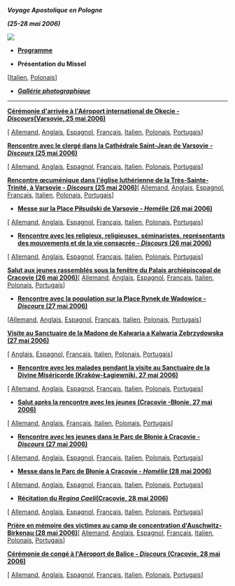 ***Voyage Apostolique en Pologne***

***(25-28 mai 2006)***

![](/content/dam/benedict-xvi/images/travels/2006/polonia-2006.jpg)

- **[Programme](/content/benedict-xvi/fr/travels/2006/documents/trav_ben-xvi_poland-program_20060525.html)**

- **Présentation du Missel**

[[Italien](http://www.vatican.va/news_services/liturgy/2006/documents/ns_lit_doc_20060525_present-polonia_it.html), [Polonais](http://www.vatican.va/news_services/liturgy/2006/documents/ns_lit_doc_20060525_present-polonia_pl.html)]

- ***[Gallérie photographique](http://www.vatican.va/news_services/or/photo/viag_pol/index.html)***

* * *

**[Cérémonie d'arrivée à l'Aéroport international de Okęcie - *Discours*(Varsovie, 25 mai 2006)](/content/benedict-xvi/fr/speeches/2006/may/documents/hf_ben-xvi_spe_20060525_poland-arrival.html)**

[ [Allemand](/content/benedict-xvi/de/speeches/2006/may/documents/hf_ben-xvi_spe_20060525_poland-arrival.html), [Anglais](/content/benedict-xvi/en/speeches/2006/may/documents/hf_ben-xvi_spe_20060525_poland-arrival.html), [Espagnol](/content/benedict-xvi/es/speeches/2006/may/documents/hf_ben-xvi_spe_20060525_poland-arrival.html), [Français](/content/benedict-xvi/fr/speeches/2006/may/documents/hf_ben-xvi_spe_20060525_poland-arrival.html), [Italien](/content/benedict-xvi/it/speeches/2006/may/documents/hf_ben-xvi_spe_20060525_poland-arrival.html), [Polonais](/content/benedict-xvi/pl/speeches/2006/may/documents/hf_ben-xvi_spe_20060525_poland-arrival.html), [Portugais](/content/benedict-xvi/pt/speeches/2006/may/documents/hf_ben-xvi_spe_20060525_poland-arrival.html)]

**[Rencontre avec le clergé dans la Cathédrale Saint-Jean de Varsovie - *Discours* (25 mai 2006)](/content/benedict-xvi/fr/speeches/2006/may/documents/hf_ben-xvi_spe_20060525_poland-clergy.html)**

[ [Allemand](/content/benedict-xvi/de/speeches/2006/may/documents/hf_ben-xvi_spe_20060525_poland-clergy.html), [Anglais](/content/benedict-xvi/en/speeches/2006/may/documents/hf_ben-xvi_spe_20060525_poland-clergy.html), [Espagnol](/content/benedict-xvi/es/speeches/2006/may/documents/hf_ben-xvi_spe_20060525_poland-clergy.html), [Français](/content/benedict-xvi/fr/speeches/2006/may/documents/hf_ben-xvi_spe_20060525_poland-clergy.html), [Italien](/content/benedict-xvi/it/speeches/2006/may/documents/hf_ben-xvi_spe_20060525_poland-clergy.html), [Polonais](/content/benedict-xvi/pl/speeches/2006/may/documents/hf_ben-xvi_spe_20060525_poland-clergy.html), [Portugais](/content/benedict-xvi/pt/speeches/2006/may/documents/hf_ben-xvi_spe_20060525_poland-clergy.html)]

**[Rencontre œcuménique dans l'église luthérienne de la Très-Sainte-Trinité, à Varsovie - *Discours* (25 mai 2006)](/content/benedict-xvi/fr/speeches/2006/may/documents/hf_ben-xvi_spe_20060525_incontro-ecumenico.html)**[ [Allemand](/content/benedict-xvi/de/speeches/2006/may/documents/hf_ben-xvi_spe_20060525_incontro-ecumenico.html), [Anglais](/content/benedict-xvi/en/speeches/2006/may/documents/hf_ben-xvi_spe_20060525_incontro-ecumenico.html), [Espagnol](/content/benedict-xvi/es/speeches/2006/may/documents/hf_ben-xvi_spe_20060525_incontro-ecumenico.html), [Français](/content/benedict-xvi/fr/speeches/2006/may/documents/hf_ben-xvi_spe_20060525_incontro-ecumenico.html), [Italien](/content/benedict-xvi/it/speeches/2006/may/documents/hf_ben-xvi_spe_20060525_incontro-ecumenico.html), [Polonais](/content/benedict-xvi/pl/speeches/2006/may/documents/hf_ben-xvi_spe_20060525_incontro-ecumenico.html), [Portugais](/content/benedict-xvi/pt/speeches/2006/may/documents/hf_ben-xvi_spe_20060525_incontro-ecumenico.html)]

- **[Messe sur la Place Piłsudski de Varsovie - *Homélie* (26 mai 2006)](/content/benedict-xvi/fr/homilies/2006/documents/hf_ben-xvi_hom_20060526_varsavia.html)**

[ [Allemand](/content/benedict-xvi/de/homilies/2006/documents/hf_ben-xvi_hom_20060526_varsavia.html), [Anglais](/content/benedict-xvi/en/homilies/2006/documents/hf_ben-xvi_hom_20060526_varsavia.html), [Espagnol](/content/benedict-xvi/es/homilies/2006/documents/hf_ben-xvi_hom_20060526_varsavia.html), [Français](/content/benedict-xvi/fr/homilies/2006/documents/hf_ben-xvi_hom_20060526_varsavia.html), [Italien](/content/benedict-xvi/it/homilies/2006/documents/hf_ben-xvi_hom_20060526_varsavia.html), [Polonais](/content/benedict-xvi/pl/homilies/2006/documents/hf_ben-xvi_hom_20060526_varsavia.html), [Portugais](/content/benedict-xvi/pt/homilies/2006/documents/hf_ben-xvi_hom_20060526_varsavia.html)]

- **[Rencontre avec les religieux, religieuses, séminaristes, représentants des mouvements et de la vie consacrée - *Discours* (26 mai 2006)](/content/benedict-xvi/fr/speeches/2006/may/documents/hf_ben-xvi_spe_20060526_jasna-gora.html)**

[ [Allemand](/content/benedict-xvi/de/speeches/2006/may/documents/hf_ben-xvi_spe_20060526_jasna-gora.html), [Anglais](/content/benedict-xvi/en/speeches/2006/may/documents/hf_ben-xvi_spe_20060526_jasna-gora.html), [Espagnol](/content/benedict-xvi/es/speeches/2006/may/documents/hf_ben-xvi_spe_20060526_jasna-gora.html), [Français](/content/benedict-xvi/fr/speeches/2006/may/documents/hf_ben-xvi_spe_20060526_jasna-gora.html), [Italien](/content/benedict-xvi/it/speeches/2006/may/documents/hf_ben-xvi_spe_20060526_jasna-gora.html), [Polonais](/content/benedict-xvi/pl/speeches/2006/may/documents/hf_ben-xvi_spe_20060526_jasna-gora.html), [Portugais](/content/benedict-xvi/pt/speeches/2006/may/documents/hf_ben-xvi_spe_20060526_jasna-gora.html)]

**[Salut aux jeunes rassemblés sous la fenêtre du Palais archiépiscopal de Cracovie (26 mai 2006)](/content/benedict-xvi/fr/speeches/2006/may/documents/hf_ben-xvi_spe_20060526_cracovia.html)**[ [Allemand](/content/benedict-xvi/de/speeches/2006/may/documents/hf_ben-xvi_spe_20060526_cracovia.html), [Anglais](/content/benedict-xvi/en/speeches/2006/may/documents/hf_ben-xvi_spe_20060526_cracovia.html), [Espagnol](/content/benedict-xvi/es/speeches/2006/may/documents/hf_ben-xvi_spe_20060526_cracovia.html), [Français](/content/benedict-xvi/fr/speeches/2006/may/documents/hf_ben-xvi_spe_20060526_cracovia.html), [Italien](/content/benedict-xvi/it/speeches/2006/may/documents/hf_ben-xvi_spe_20060526_cracovia.html), [Polonais](/content/benedict-xvi/pl/speeches/2006/may/documents/hf_ben-xvi_spe_20060526_cracovia.html), [Portugais](/content/benedict-xvi/pt/speeches/2006/may/documents/hf_ben-xvi_spe_20060526_cracovia.html)]

- **[Rencontre avec la population sur la Place Rynek de Wadowice - *Discours* (27 mai 2006)](/content/benedict-xvi/fr/speeches/2006/may/documents/hf_ben-xvi_spe_20060527_wadowice.html)**

[[Allemand](/content/benedict-xvi/de/speeches/2006/may/documents/hf_ben-xvi_spe_20060527_wadowice.html), [Anglais](/content/benedict-xvi/en/speeches/2006/may/documents/hf_ben-xvi_spe_20060527_wadowice.html), [Espagnol](/content/benedict-xvi/es/speeches/2006/may/documents/hf_ben-xvi_spe_20060527_wadowice.html), [Français](/content/benedict-xvi/fr/speeches/2006/may/documents/hf_ben-xvi_spe_20060527_wadowice.html), [Italien](/content/benedict-xvi/it/speeches/2006/may/documents/hf_ben-xvi_spe_20060527_wadowice.html), [Polonais](/content/benedict-xvi/pl/speeches/2006/may/documents/hf_ben-xvi_spe_20060527_wadowice.html), [Portugais](/content/benedict-xvi/pt/speeches/2006/may/documents/hf_ben-xvi_spe_20060527_wadowice.html)]

**[Visite au Sanctuaire de la Madone de Kalwaria a Kalwaria Zebrzydowska (27 mai 2006)](/content/benedict-xvi/fr/speeches/2006/may/documents/hf_ben-xvi_spe_20060527_kalwaria-santuario.html)**

[ [Anglais](/content/benedict-xvi/en/speeches/2006/may/documents/hf_ben-xvi_spe_20060527_kalwaria-santuario.html), [Espagnol](/content/benedict-xvi/es/speeches/2006/may/documents/hf_ben-xvi_spe_20060527_kalwaria-santuario.html), [Français](/content/benedict-xvi/fr/speeches/2006/may/documents/hf_ben-xvi_spe_20060527_kalwaria-santuario.html), [Italien](/content/benedict-xvi/it/speeches/2006/may/documents/hf_ben-xvi_spe_20060527_kalwaria-santuario.html), [Polonais](/content/benedict-xvi/pl/speeches/2006/may/documents/hf_ben-xvi_spe_20060527_kalwaria-santuario.html), [Portugais](/content/benedict-xvi/pt/speeches/2006/may/documents/hf_ben-xvi_spe_20060527_kalwaria-santuario.html)]

- **[Rencontre avec les malades pendant la visite au Sanctuaire de la Divine Miséricorde (Kraków-Łagiewniki, 27 mai 2006)](/content/benedict-xvi/fr/speeches/2006/may/documents/hf_ben-xvi_spe_20060527_incontro-malati.html)**

[ [Allemand](/content/benedict-xvi/de/speeches/2006/may/documents/hf_ben-xvi_spe_20060527_incontro-malati.html), [Anglais](/content/benedict-xvi/en/speeches/2006/may/documents/hf_ben-xvi_spe_20060527_incontro-malati.html), [Espagnol](/content/benedict-xvi/es/speeches/2006/may/documents/hf_ben-xvi_spe_20060527_incontro-malati.html), [Français](/content/benedict-xvi/fr/speeches/2006/may/documents/hf_ben-xvi_spe_20060527_incontro-malati.html), [Italien](/content/benedict-xvi/it/speeches/2006/may/documents/hf_ben-xvi_spe_20060527_incontro-malati.html), [Polonais](/content/benedict-xvi/pl/speeches/2006/may/documents/hf_ben-xvi_spe_20060527_incontro-malati.html), [Portugais](/content/benedict-xvi/pt/speeches/2006/may/documents/hf_ben-xvi_spe_20060527_incontro-malati.html)]

- **[Salut après la rencontre avec les jeunes (Cracovie -Błonie, 27 mai 2006)](/content/benedict-xvi/fr/speeches/2006/may/documents/hf_ben-xvi_spe_20060527_breve-saluto-krakow.html)**

[ [Allemand](/content/benedict-xvi/de/speeches/2006/may/documents/hf_ben-xvi_spe_20060527_breve-saluto-krakow.html), [Anglais](/content/benedict-xvi/en/speeches/2006/may/documents/hf_ben-xvi_spe_20060527_breve-saluto-krakow.html), [Français](/content/benedict-xvi/fr/speeches/2006/may/documents/hf_ben-xvi_spe_20060527_breve-saluto-krakow.html), [Italien](/content/benedict-xvi/it/speeches/2006/may/documents/hf_ben-xvi_spe_20060527_breve-saluto-krakow.html), [Polonais](/content/benedict-xvi/pl/speeches/2006/may/documents/hf_ben-xvi_spe_20060527_breve-saluto-krakow.html), [Portugais](/content/benedict-xvi/pt/speeches/2006/may/documents/hf_ben-xvi_spe_20060527_breve-saluto-krakow.html)]

- **[Rencontre avec les jeunes dans le Parc de Błonie à Cracovie - *Discours* (27 mai 2006)](/content/benedict-xvi/fr/speeches/2006/may/documents/hf_ben-xvi_spe_20060527_giovani-krakow.html)**

[ [Allemand](/content/benedict-xvi/de/speeches/2006/may/documents/hf_ben-xvi_spe_20060527_giovani-krakow.html), [Anglais](/content/benedict-xvi/en/speeches/2006/may/documents/hf_ben-xvi_spe_20060527_giovani-krakow.html), [Espagnol](/content/benedict-xvi/es/speeches/2006/may/documents/hf_ben-xvi_spe_20060527_giovani-krakow.html), [Français](/content/benedict-xvi/fr/speeches/2006/may/documents/hf_ben-xvi_spe_20060527_giovani-krakow.html), [Italien](/content/benedict-xvi/it/speeches/2006/may/documents/hf_ben-xvi_spe_20060527_giovani-krakow.html), [Polonais](/content/benedict-xvi/pl/speeches/2006/may/documents/hf_ben-xvi_spe_20060527_giovani-krakow.html), [Portugais](/content/benedict-xvi/pt/speeches/2006/may/documents/hf_ben-xvi_spe_20060527_giovani-krakow.html)]

- **[Messe dans le Parc de Błonie à Cracovie - *Homélie* (28 mai 2006)](/content/benedict-xvi/fr/homilies/2006/documents/hf_ben-xvi_hom_20060528_krakow.html)**

[ [Allemand](/content/benedict-xvi/de/homilies/2006/documents/hf_ben-xvi_hom_20060528_krakow.html), [Anglais](/content/benedict-xvi/en/homilies/2006/documents/hf_ben-xvi_hom_20060528_krakow.html), [Espagnol](/content/benedict-xvi/es/homilies/2006/documents/hf_ben-xvi_hom_20060528_krakow.html), [Français](/content/benedict-xvi/fr/homilies/2006/documents/hf_ben-xvi_hom_20060528_krakow.html), [Italien](/content/benedict-xvi/it/homilies/2006/documents/hf_ben-xvi_hom_20060528_krakow.html), [Polonais](/content/benedict-xvi/pl/homilies/2006/documents/hf_ben-xvi_hom_20060528_krakow.html), [Portugais](/content/benedict-xvi/pt/homilies/2006/documents/hf_ben-xvi_hom_20060528_krakow.html)]

- **[Récitation du *Regina Caeli*(Cracovie, 28 mai 2006)](/content/benedict-xvi/fr/angelus/2006/documents/hf_ben-xvi_reg_20060528_krakow.html)**

[ [Allemand](/content/benedict-xvi/de/angelus/2006/documents/hf_ben-xvi_reg_20060528_krakow.html), [Anglais](/content/benedict-xvi/en/angelus/2006/documents/hf_ben-xvi_reg_20060528_krakow.html), [Espagnol](/content/benedict-xvi/es/angelus/2006/documents/hf_ben-xvi_reg_20060528_krakow.html), [Français](/content/benedict-xvi/fr/angelus/2006/documents/hf_ben-xvi_reg_20060528_krakow.html), [Italien](/content/benedict-xvi/it/angelus/2006/documents/hf_ben-xvi_reg_20060528_krakow.html), [Polonais](/content/benedict-xvi/pl/angelus/2006/documents/hf_ben-xvi_reg_20060528_krakow.html), [Portugais](/content/benedict-xvi/pt/angelus/2006/documents/hf_ben-xvi_reg_20060528_krakow.html)]

**[Prière en mémoire des victimes au camp de concentration d'Auschwitz-Birkenau (28 mai 2006)](/content/benedict-xvi/fr/speeches/2006/may/documents/hf_ben-xvi_spe_20060528_auschwitz-birkenau.html)**[ [Allemand](/content/benedict-xvi/de/speeches/2006/may/documents/hf_ben-xvi_spe_20060528_auschwitz-birkenau.html), [Anglais](/content/benedict-xvi/en/speeches/2006/may/documents/hf_ben-xvi_spe_20060528_auschwitz-birkenau.html), [Espagnol](/content/benedict-xvi/es/speeches/2006/may/documents/hf_ben-xvi_spe_20060528_auschwitz-birkenau.html), [Français](/content/benedict-xvi/fr/speeches/2006/may/documents/hf_ben-xvi_spe_20060528_auschwitz-birkenau.html), [Italien](/content/benedict-xvi/it/speeches/2006/may/documents/hf_ben-xvi_spe_20060528_auschwitz-birkenau.html), [Polonais](/content/benedict-xvi/pl/speeches/2006/may/documents/hf_ben-xvi_spe_20060528_auschwitz-birkenau.html), [Portugais](/content/benedict-xvi/pt/speeches/2006/may/documents/hf_ben-xvi_spe_20060528_auschwitz-birkenau.html)]

**[Cérémonie de congé à l'Aéroport de Balice - *Discours* (Cracovie, 28 mai 2006)](/content/benedict-xvi/fr/speeches/2006/may/documents/hf_ben-xvi_spe_20060528_farewell-poland.html)**

[ [Allemand](/content/benedict-xvi/de/speeches/2006/may/documents/hf_ben-xvi_spe_20060528_farewell-poland.html), [Anglais](/content/benedict-xvi/en/speeches/2006/may/documents/hf_ben-xvi_spe_20060528_farewell-poland.html), [Espagnol](/content/benedict-xvi/es/speeches/2006/may/documents/hf_ben-xvi_spe_20060528_farewell-poland.html), [Français](/content/benedict-xvi/fr/speeches/2006/may/documents/hf_ben-xvi_spe_20060528_farewell-poland.html), [Italien](/content/benedict-xvi/it/speeches/2006/may/documents/hf_ben-xvi_spe_20060528_farewell-poland.html), [Polonais](/content/benedict-xvi/pl/speeches/2006/may/documents/hf_ben-xvi_spe_20060528_farewell-poland.html), [Portugais](/content/benedict-xvi/pt/speeches/2006/may/documents/hf_ben-xvi_spe_20060528_farewell-poland.html)]